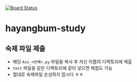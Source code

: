 [![Board Status](https://dev.azure.com/zerosheepmoo/8cf20701-b263-40a7-8cd0-c7606bdf4d29/085af49f-32fd-498b-8d67-a7121c0680e6/_apis/work/boardbadge/c63fb793-e666-4ecb-a53b-3fe40dbac8ef)](https://dev.azure.com/zerosheepmoo/8cf20701-b263-40a7-8cd0-c7606bdf4d29/_boards/board/t/085af49f-32fd-498b-8d67-a7121c0680e6/Microsoft.RequirementCategory)
# hayangbum-study

## 숙제 파일 제출

- 해당 `Ass_<번째>.py` 파일을 복사 후 자신 이름의 디렉토리에 제출
- `test` 파일을 같은 디렉토리에 같이 넣으면 채점도 가능
- 절대로 숙제파일 손상하지 맙시다 ㅎㅎ
